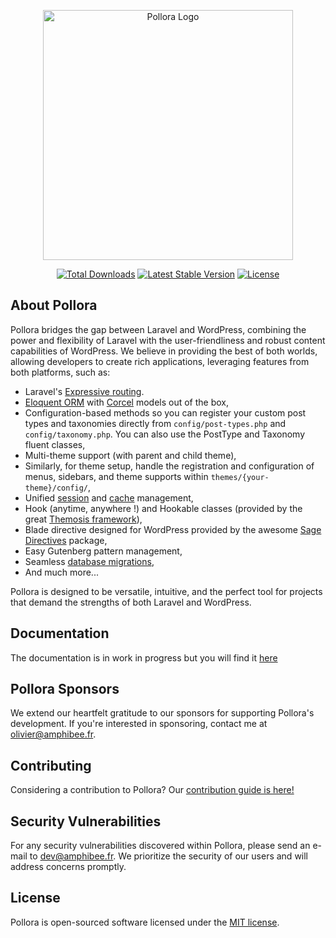 <p align="center"><a href="https://amphibee.fr" target="_blank"><img src="https://raw.githubusercontent.com/AmphiBee/pollora/main/resources/images/pollora.svg" width="400" alt="Pollora Logo"></a></p>

<p align="center">
<a href="https://packagist.org/packages/pollora/pollora"><img src="https://img.shields.io/packagist/dt/pollora/pollora" alt="Total Downloads"></a>
<a href="https://packagist.org/packages/pollora/pollora"><img src="https://img.shields.io/packagist/v/pollora/pollora" alt="Latest Stable Version"></a>
<a href="https://packagist.org/packages/pollora/pollora"><img src="https://img.shields.io/packagist/l/pollora/pollora" alt="License"></a>
</p>

## About Pollora

Pollora bridges the gap between Laravel and WordPress, combining the power and flexibility of Laravel with the user-friendliness and robust content capabilities of WordPress. We believe in providing the best of both worlds, allowing developers to create rich applications, leveraging features from both platforms, such as:


- Laravel's [Expressive routing](https://laravel.com/docs/routing).
- [Eloquent ORM](https://laravel.com/docs/eloquent) with [Corcel](https://github.com/corcel/corcel) models out of the box,
- Configuration-based methods so you can register your custom post types and taxonomies directly from `config/post-types.php` and `config/taxonomy.php`. You can also use the PostType and Taxonomy fluent classes,
- Multi-theme support (with parent and child theme),
- Similarly, for theme setup, handle the registration and configuration of menus, sidebars, and theme supports within `themes/{your-theme}/config/`,
- Unified [session](https://laravel.com/docs/session) and [cache](https://laravel.com/docs/cache) management,
- Hook (anytime, anywhere !) and Hookable classes (provided by the great [Themosis framework](https://framework.themosis.com)),
- Blade directive designed for WordPress provided by the awesome [Sage Directives](https://log1x.github.io/sage-directives-docs/) package,
- Easy Gutenberg pattern management,
- Seamless [database migrations](https://laravel.com/docs/migrations),
- And much more...

Pollora is designed to be versatile, intuitive, and the perfect tool for projects that demand the strengths of both Laravel and WordPress.

## Documentation

The documentation is in work in progress but you will find it [here](https://github.com/pollora/documentation)

## Pollora Sponsors

We extend our heartfelt gratitude to our sponsors for supporting Pollora's development. If you're interested in sponsoring, contact me at [olivier@amphibee.fr](mailto:olivier@amphibee.fr).

## Contributing

Considering a contribution to Pollora? Our [contribution guide is here!](CONTRIBUTE.md)

## Security Vulnerabilities

For any security vulnerabilities discovered within Pollora, please send an e-mail to [dev@amphibee.fr](mailto:dev@amphibee.fr). We prioritize the security of our users and will address concerns promptly.

## License

Pollora is open-sourced software licensed under the [MIT license](https://opensource.org/licenses/MIT).
